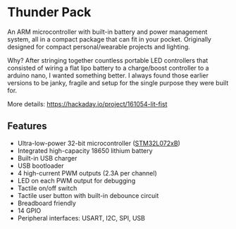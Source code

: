 # Thunder Pack

An ARM microcontroller with built-in battery and power management system, 
all in a compact package that can fit in your pocket. Originally designed for compact personal/wearable projects and lighting.

Why? After stringing together countless portable LED controllers that consisted of wiring a flat lipo battery to a charge/boost controller to a arduino nano, I wanted something better. I always found those earlier versions to be janky, fragile and setup for the single purpose they were built for.

More details: https://hackaday.io/project/161054-lit-fist

## Features

* Ultra-low-power 32-bit microcontroller ([STM32L072xB](https://www.st.com/resource/en/datasheet/stm32l072v8.pdf))
* Integrated high-capacity 18650 lithium battery
* Built-in USB charger
* USB bootloader
* 4 high-current PWM outputs (2.3A per channel)
* LED on each PWM output for debugging
* Tactile on/off switch
* Tactile user button with built-in debounce circuit
* Breadboard friendly
* 14 GPIO
* Peripheral interfaces: USART, I2C, SPI, USB
